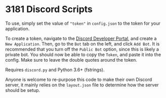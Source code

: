 # 3181 Discord Scripts

To use, simply set the value of `"token"` in `config.json` to the token for your application.

To create a token, navigate to the [Discord Developer Portal]("https://www.discord.com/developers/applications"), and create a `New Application`. Then, go to the `Bot` tab on the left, and click `Add Bot`. It is recommended that you turn off the `Public Bot` option, since this is likely a private bot. You should now be able to copy the `Token`, and paste it into the config. Make sure to leave the double quotes around the token.

Requires `discord.py` and Python 3.6+ (fstrings).

Anyone is welcome to re-purpose this code to make their own Discord server, it mainly relies on the `layout.json` file to determine how the server should be setup.
